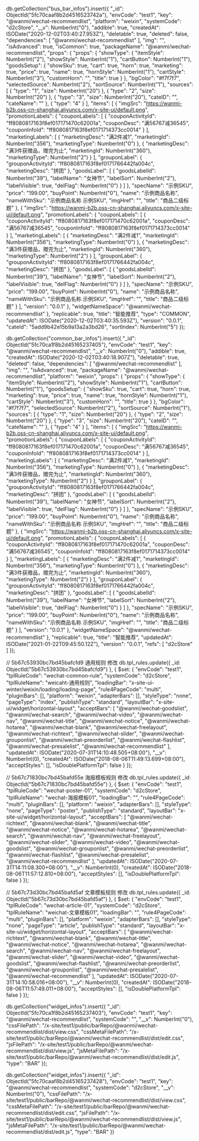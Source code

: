 db.getCollection("bus_bar_infos").insert({
    "_id": ObjectId("5fc70caaf8b2d4516523742a"),
    "envCode": "test1",
    "key": "@wanmi/wechat-recommendlist",
    "platform": "weixin",
    "systemCode": "d2cStore",
    "__v": NumberInt("0"),
    "addible": true,
    "createdAt": ISODate("2020-12-02T03:40:27.953Z"),
    "deletable": true,
    "deleted": false,
    "dependencies": [
        "@wanmi/wechat-recommendlist"
    ],
    "img": "",
    "isAdvanced": true,
    "isCommon": true,
    "packageName": "@wanmi/wechat-recommendlist",
    "props": {
        "props": {
            "showType": {
                "itemStyle": NumberInt("2"),
                "showStyle": NumberInt("1"),
                "cartButton": NumberInt("1"),
                "goodsSetup": {
                    "showSku": true,
                    "cart": true,
                    "horn": true,
                    "marketing": true,
                    "price": true,
                    "name": true,
                    "hornStyle": NumberInt("1"),
                    "cartStyle": NumberInt("3"),
                    "customHorn": "",
                    "title": true
                }
            },
            "bgColor": "#f7f7f7",
            "selectedSource": NumberInt("2"),
            "sortSource": NumberInt("1"),
            "sources": [
                {
                    "type": "1",
                    "size": NumberInt("20")
                },
                {
                    "type": "2",
                    "size": NumberInt("20")
                },
                {
                    "type": "3",
                    "size": NumberInt("20"),
                    "cateID": "",
                    "cateName": ""
                },
                {
                    "type": "4"
                }
            ],
            "items": [
                {
                    "imgSrc": "https://wanmi-b2b.oss-cn-shanghai.aliyuncs.com/x-site-ui/default.png",
                    "promotionLabels": {
                        "couponLabels": [
                            {
                                "couponActivityId": "ff8080817163f8ef017171470c62001a",
                                "couponDesc": "满56767减36545",
                                "couponInfoId": "ff8080817163f8ef0171714373cc0014"
                            }
                        ],
                        "marketingLabels": [
                            {
                                "marketingDesc": "满2件减1",
                                "marketingId": NumberInt("356"),
                                "marketingType": NumberInt("0")
                            },
                            {
                                "marketingDesc": "满3件获赠品，赠完为止",
                                "marketingId": NumberInt("360"),
                                "marketingType": NumberInt("2")
                            }
                        ],
                        "grouponLabel": {
                            "grouponActivityId": "ff8080817163f8ef0171766442fa004c",
                            "marketingDesc": "拼团"
                        },
                        "goodsLabel": [
                            {
                                "goodsLabelId": NumberInt("39"),
                                "labelName": "女神节",
                                "labelSort": NumberInt("2"),
                                "labelVisible": true,
                                "delFlag": NumberInt("0")
                            }
                        ]
                    },
                    "specName": "示例SKU",
                    "price": "199.00",
                    "buyPoint": NumberInt("0"),
                    "name": "示例商品名称",
                    "nameWithSku": "示例商品名称 示例SKU",
                    "imgHref": "",
                    "title": "商品二级标题"
                },
                {
                    "imgSrc": "https://wanmi-b2b.oss-cn-shanghai.aliyuncs.com/x-site-ui/default.png",
                    "promotionLabels": {
                        "couponLabels": [
                            {
                                "couponActivityId": "ff8080817163f8ef017171470c62001a",
                                "couponDesc": "满56767减36545",
                                "couponInfoId": "ff8080817163f8ef0171714373cc0014"
                            }
                        ],
                        "marketingLabels": [
                            {
                                "marketingDesc": "满2件减1",
                                "marketingId": NumberInt("356"),
                                "marketingType": NumberInt("0")
                            },
                            {
                                "marketingDesc": "满3件获赠品，赠完为止",
                                "marketingId": NumberInt("360"),
                                "marketingType": NumberInt("2")
                            }
                        ],
                        "grouponLabel": {
                            "grouponActivityId": "ff8080817163f8ef0171766442fa004c",
                            "marketingDesc": "拼团"
                        },
                        "goodsLabel": [
                            {
                                "goodsLabelId": NumberInt("39"),
                                "labelName": "女神节",
                                "labelSort": NumberInt("2"),
                                "labelVisible": true,
                                "delFlag": NumberInt("0")
                            }
                        ]
                    },
                    "specName": "示例SKU",
                    "price": "199.00",
                    "buyPoint": NumberInt("0"),
                    "name": "示例商品名称",
                    "nameWithSku": "示例商品名称 示例SKU",
                    "imgHref": "",
                    "title": "商品二级标题"
                }
            ],
            "version": "0.0.1"
        },
        "widgetNameSpace": "@wanmi/wechat-recommendlist"
    },
    "replicable": true,
    "title": "智能推荐",
    "type": "COMMON",
    "updatedAt": ISODate("2020-12-02T03:40:35.593Z"),
    "version": "0.0.1",
    "cateId": "5add9b42e15b9a13a2a3bd26",
    "sortIndex": NumberInt("5")
});


db.getCollection("common_bar_infos").insert({
    "_id": ObjectId("5fc70ca1f8b2d45165237405"),
    "envCode": "test1",
    "key": "@wanmi/wechat-recommendlist",
    "__v": NumberInt("0"),
    "addible": true,
    "createdAt": ISODate("2020-12-02T03:40:18.907Z"),
    "deletable": true,
    "deleted": false,
    "dependencies": [
        "@wanmi/wechat-recommendlist"
    ],
    "img": "",
    "isAdvanced": true,
    "packageName": "@wanmi/wechat-recommendlist",
    "platform": "weixin",
    "props": {
        "props": {
            "showType": {
                "itemStyle": NumberInt("2"),
                "showStyle": NumberInt("1"),
                "cartButton": NumberInt("1"),
                "goodsSetup": {
                    "showSku": true,
                    "cart": true,
                    "horn": true,
                    "marketing": true,
                    "price": true,
                    "name": true,
                    "hornStyle": NumberInt("1"),
                    "cartStyle": NumberInt("3"),
                    "customHorn": "",
                    "title": true
                }
            },
            "bgColor": "#f7f7f7",
            "selectedSource": NumberInt("2"),
            "sortSource": NumberInt("1"),
            "sources": [
                {
                    "type": "1",
                    "size": NumberInt("20")
                },
                {
                    "type": "2",
                    "size": NumberInt("20")
                },
                {
                    "type": "3",
                    "size": NumberInt("20"),
                    "cateID": "",
                    "cateName": ""
                },
                {
                    "type": "4"
                }
            ],
            "items": [
                {
                    "imgSrc": "https://wanmi-b2b.oss-cn-shanghai.aliyuncs.com/x-site-ui/default.png",
                    "promotionLabels": {
                        "couponLabels": [
                            {
                                "couponActivityId": "ff8080817163f8ef017171470c62001a",
                                "couponDesc": "满56767减36545",
                                "couponInfoId": "ff8080817163f8ef0171714373cc0014"
                            }
                        ],
                        "marketingLabels": [
                            {
                                "marketingDesc": "满2件减1",
                                "marketingId": NumberInt("356"),
                                "marketingType": NumberInt("0")
                            },
                            {
                                "marketingDesc": "满3件获赠品，赠完为止",
                                "marketingId": NumberInt("360"),
                                "marketingType": NumberInt("2")
                            }
                        ],
                        "grouponLabel": {
                            "grouponActivityId": "ff8080817163f8ef0171766442fa004c",
                            "marketingDesc": "拼团"
                        },
                        "goodsLabel": [
                            {
                                "goodsLabelId": NumberInt("39"),
                                "labelName": "女神节",
                                "labelSort": NumberInt("2"),
                                "labelVisible": true,
                                "delFlag": NumberInt("0")
                            }
                        ]
                    },
                    "specName": "示例SKU",
                    "price": "199.00",
                    "buyPoint": NumberInt("0"),
                    "name": "示例商品名称",
                    "nameWithSku": "示例商品名称 示例SKU",
                    "imgHref": "",
                    "title": "商品二级标题"
                },
                {
                    "imgSrc": "https://wanmi-b2b.oss-cn-shanghai.aliyuncs.com/x-site-ui/default.png",
                    "promotionLabels": {
                        "couponLabels": [
                            {
                                "couponActivityId": "ff8080817163f8ef017171470c62001a",
                                "couponDesc": "满56767减36545",
                                "couponInfoId": "ff8080817163f8ef0171714373cc0014"
                            }
                        ],
                        "marketingLabels": [
                            {
                                "marketingDesc": "满2件减1",
                                "marketingId": NumberInt("356"),
                                "marketingType": NumberInt("0")
                            },
                            {
                                "marketingDesc": "满3件获赠品，赠完为止",
                                "marketingId": NumberInt("360"),
                                "marketingType": NumberInt("2")
                            }
                        ],
                        "grouponLabel": {
                            "grouponActivityId": "ff8080817163f8ef0171766442fa004c",
                            "marketingDesc": "拼团"
                        },
                        "goodsLabel": [
                            {
                                "goodsLabelId": NumberInt("39"),
                                "labelName": "女神节",
                                "labelSort": NumberInt("2"),
                                "labelVisible": true,
                                "delFlag": NumberInt("0")
                            }
                        ]
                    },
                    "specName": "示例SKU",
                    "price": "199.00",
                    "buyPoint": NumberInt("0"),
                    "name": "示例商品名称",
                    "nameWithSku": "示例商品名称 示例SKU",
                    "imgHref": "",
                    "title": "商品二级标题"
                }
            ],
            "version": "0.0.1"
        },
        "widgetNameSpace": "@wanmi/wechat-recommendlist"
    },
    "replicable": true,
    "title": "智能推荐",
    "updatedAt": ISODate("2021-01-22T09:45:50.12Z"),
    "version": "0.0.1",
    "refs": [
        "d2cStore"
    ]
});

// 5b67c53930bc7bd45bafcfd9    通用规则 修改
db.tpl_rules.update({ _id: ObjectId("5b67c53930bc7bd45bafcfd9") }, {
    $set: {
        "envCode": "test1",
        "tplRuleCode": "wechat-common-rule",
        "systemCode": "d2cStore",
        "tplRuleName": "weicaht-通用规则",
        "loadingBar": "x-site-ui-winter/weixin/loading/loading-page",
        "rule4PageCode": "multi",
        "pluginBars": [],
        "platform": "weixin",
        "adapterBars": [],
        "styleType": "none",
        "pageType": "index",
        "publishType": "standard",
        "layoutBar": "x-site-ui/widget/horizontal-layout",
        "acceptBars": [
            "@wanmi/wechat-goodslist",
            "@wanmi/wechat-search",
            "@wanmi/wechat-video",
            "@wanmi/wechat-nav",
            "@wanmi/wechat-title",
            "@wanmi/wechat-notice",
            "@wanmi/wechat-hotarea",
            "@wanmi/wechat-blank",
            "@wanmi/wechat-freelayout",
            "@wanmi/wechat-richtext",
            "@wanmi/wechat-slider",
            "@wanmi/wechat-grouponlist",
            "@wanmi/wechat-preorderlist",
            "@wanmi/wechat-flashlist",
            "@wanmi/wechat-presalelist",
            "@wanmi/wechat-recommendlist"
        ],
        "updatedAt": ISODate("2020-07-31T14:10:48.505+08:00"),
        "__v": NumberInt(0),
        "createdAt": ISODate("2018-08-06T11:49:13.699+08:00"),
        "acceptStyles": [],
        "isDoublePlatformTpl": false
    }
});

// 5b67c71830bc7bd45bafd55e    海报模板规则 修改
db.tpl_rules.update({ _id: ObjectId("5b67c71830bc7bd45bafd55e") }, {
    $set: {
        "envCode": "test1",
        "tplRuleCode": "wechat-poster-01",
        "systemCode": "d2cStore",
        "tplRuleName": "wechat-海报模板01",
        "loadingBar": "",
        "rule4PageCode": "multi",
        "pluginBars": [],
        "platform": "weixin",
        "adapterBars": [],
        "styleType": "none",
        "pageType": "poster",
        "publishType": "standard",
        "layoutBar": "x-site-ui/widget/horizontal-layout",
        "acceptBars": [
            "@wanmi/wechat-richtext",
            "@wanmi/wechat-blank",
            "@wanmi/wechat-title",
            "@wanmi/wechat-notice",
            "@wanmi/wechat-hotarea",
            "@wanmi/wechat-search",
            "@wanmi/wechat-nav",
            "@wanmi/wechat-freelayout",
            "@wanmi/wechat-slider",
            "@wanmi/wechat-video",
            "@wanmi/wechat-goodslist",
            "@wanmi/wechat-grouponlist",
            "@wanmi/wechat-preorderlist",
            "@wanmi/wechat-flashlist",
            "@wanmi/wechat-presalelist",
            "@wanmi/wechat-recommendlist"
        ],
        "updatedAt": ISODate("2020-07-31T14:11:08.300+08:00"),
        "__v": NumberInt(0),
        "createdAt": ISODate("2018-08-06T11:57:12.810+08:00"),
        "acceptStyles": [],
        "isDoublePlatformTpl": false
    }
});

// 5b67c73d30bc7bd45bafd5af    文章模板规则 修改
db.tpl_rules.update({ _id: ObjectId("5b67c73d30bc7bd45bafd5af") }, {
    $set: {
        "envCode": "test1",
        "tplRuleCode": "wechat-article-01",
        "systemCode": "d2cStore",
        "tplRuleName": "weichat-文章模板01",
        "loadingBar": "",
        "rule4PageCode": "multi",
        "pluginBars": [],
        "platform": "weixin",
        "adapterBars": [],
        "styleType": "none",
        "pageType": "article",
        "publishType": "standard",
        "layoutBar": "x-site-ui/widget/horizontal-layout",
        "acceptBars": [
            "@wanmi/wechat-richtext",
            "@wanmi/wechat-blank",
            "@wanmi/wechat-title",
            "@wanmi/wechat-notice",
            "@wanmi/wechat-hotarea",
            "@wanmi/wechat-search",
            "@wanmi/wechat-nav",
            "@wanmi/wechat-freelayout",
            "@wanmi/wechat-slider",
            "@wanmi/wechat-video",
            "@wanmi/wechat-goodslist",
            "@wanmi/wechat-flashlist",
            "@wanmi/wechat-preorderlist",
            "@wanmi/wechat-grouponlist",
            "@wanmi/wechat-presalelist",
            "@wanmi/wechat-recommendlist"
        ],
        "updatedAt": ISODate("2020-07-31T14:10:58.016+08:00"),
        "__v": NumberInt(0),
        "createdAt": ISODate("2018-08-06T11:57:49.011+08:00"),
        "acceptStyles": [],
        "isDoublePlatformTpl": false
    }
});

db.getCollection("widget_infos").insert({
    "_id": ObjectId("5fc70ca1f8b2d45165237403"),
    "envCode": "test1",
    "key": "@wanmi/wechat-recommendlist",
    "systemCode": "",
    "__v": NumberInt("0"),
    "cssFilePath": "/x-site/test1/public/barRepo/@wanmi/wechat-recommendlist/dist/view.css",
    "cssMetaFilePath": "/x-site/test1/public/barRepo/@wanmi/wechat-recommendlist/dist/edit.css",
    "jsFilePath": "/x-site/test1/public/barRepo/@wanmi/wechat-recommendlist/dist/view.js",
    "jsMetaFilePath": "/x-site/test1/public/barRepo/@wanmi/wechat-recommendlist/dist/edit.js",
    "type": "BAR"
});

db.getCollection("widget_infos").insert({
    "_id": ObjectId("5fc70caaf8b2d45165237428"),
    "envCode": "test1",
    "key": "@wanmi/wechat-recommendlist",
    "systemCode": "d2cStore",
    "__v": NumberInt("0"),
    "cssFilePath": "/x-site/test1/public/barRepo/@wanmi/wechat-recommendlist/dist/view.css",
    "cssMetaFilePath": "/x-site/test1/public/barRepo/@wanmi/wechat-recommendlist/dist/edit.css",
    "jsFilePath": "/x-site/test1/public/barRepo/@wanmi/wechat-recommendlist/dist/view.js",
    "jsMetaFilePath": "/x-site/test1/public/barRepo/@wanmi/wechat-recommendlist/dist/edit.js",
    "type": "BAR"
})




